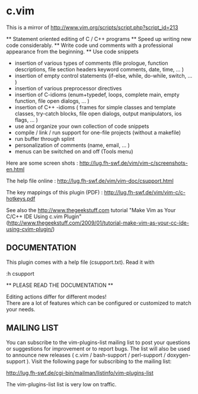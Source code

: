 c.vim
=====

This is a mirror of http://www.vim.org/scripts/script.php?script_id=213

**   Statement oriented editing of  C / C++ programs
**   Speed up writing new code considerably.
**   Write code und comments with a professional appearance from the beginning.
**   Use code snippets

 - insertion of various types of comments   (file prologue, function descriptions, file section headers
    keyword comments, date, time, ...  ) 
- insertion of empty control statements   (if-else, while, do-while, switch, ... )
- insertion of various preprocessor directives
- insertion of C-idioms   (enum+typedef, loops, complete main, empty function, file open dialogs, ... )
- insertion of C++ -idioms   ( frames for simple classes and template classes, try-catch blocks, 
    file open dialogs, output manipulators, ios flags, ... )
- use and organize your own collection of code snippets
- compile / link / run support for one-file projects   (without a makefile)
- run buffer through splint
- personalization of comments   (name, email, ... )
- menus can be switched on and off   (Tools menu)

Here are some screen shots : http://lug.fh-swf.de/vim/vim-c/screenshots-en.html

The help file online :   http://lug.fh-swf.de/vim/vim-doc/csupport.html

The key mappings of this plugin (PDF) : http://lug.fh-swf.de/vim/vim-c/c-hotkeys.pdf

See also the http://www.thegeekstuff.com tutorial 
"Make Vim as Your C/C++ IDE Using c.vim Plugin"
(http://www.thegeekstuff.com/2009/01/tutorial-make-vim-as-your-cc-ide-using-cvim-plugin/)

DOCUMENTATION
--------------------------------------------------------
This plugin comes with a help file (csupport.txt). Read it with  

:h csupport 

 ** PLEASE READ THE DOCUMENTATION **

Editing actions differ for different modes!  
There are  a lot of  features which can be configured or customized
to match your needs.


MAILING LIST
--------------------------------------------------------
You can subscribe to the vim-plugins-list mailing list to post your questions or
suggestions for improvement or to report bugs.  The list will also be used to
announce new releases ( c.vim / bash-support / perl-support / doxygen-support ).
Visit the following page for subscribing to the mailing list:
     
  http://lug.fh-swf.de/cgi-bin/mailman/listinfo/vim-plugins-list

The vim-plugins-list list is very low on traffic.
